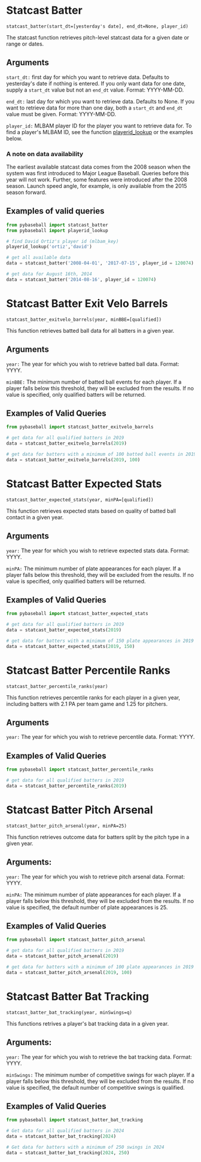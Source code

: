 # Statcast Batter
`statcast_batter(start_dt=[yesterday's date], end_dt=None, player_id)`

The statcast function retrieves pitch-level statcast data for a given date or range or dates. 

## Arguments
`start_dt:` first day for which you want to retrieve data. Defaults to yesterday's date if nothing is entered. If you only want data for one date, supply a `start_dt` value but not an `end_dt` value. Format: YYYY-MM-DD. 

`end_dt:` last day for which you want to retrieve data. Defaults to None. If you want to retrieve data for more than one day, both a `start_dt` and `end_dt` value must be given. Format: YYYY-MM-DD. 

`player_id:` MLBAM player ID for the player you want to retrieve data for. To find a player's MLBAM ID, see the function [playerid_lookup](http://github.com/jldbc/pybaseball/docs/playerid_lookup.md) or the examples below. 

### A note on data availability 
The earliest available statcast data comes from the 2008 season when the system was first introduced to Major League Baseball. Queries before this year will not work. Further, some features were introduced after the 2008 season. Launch speed angle, for example, is only available from the 2015 season forward. 

## Examples of valid queries

```python
from pybaseball import statcast_batter
from pybaseball import playerid_lookup

# find David Ortiz's player id (mlbam_key)
playerid_lookup('ortiz','david')

# get all available data
data = statcast_batter('2008-04-01', '2017-07-15', player_id = 120074)

# get data for August 16th, 2014
data = statcast_batter('2014-08-16', player_id = 120074)

```
# Statcast Batter Exit Velo Barrels
`statcast_batter_exitvelo_barrels(year, minBBE=[qualified])`

This function retrieves batted ball data for all batters in a given year. 

## Arguments
`year:` The year for which you wish to retrieve batted ball data. Format: YYYY.

`minBBE:` The minimum number of batted ball events for each player. If a player falls below this threshold, they will be excluded from the results. If no value is specified, only qualified batters will be returned.

## Examples of Valid Queries
```python
from pybaseball import statcast_batter_exitvelo_barrels

# get data for all qualified batters in 2019
data = statcast_batter_exitvelo_barrels(2019)

# get data for batters with a minimum of 100 batted ball events in 2019
data = statcast_batter_exitvelo_barrels(2019, 100)
```
# Statcast Batter Expected Stats
`statcast_batter_expected_stats(year, minPA=[qualified])`

This function retrieves expected stats based on quality of batted ball contact in a given year.

## Arguments
`year:` The year for which you wish to retrieve expected stats data. Format: YYYY.

`minPA:` The minimum number of plate appearances for each player. If a player falls below this threshold, they will be excluded from the results. If no value is specified, only qualified batters will be returned.

## Examples of Valid Queries
```python
from pybaseball import statcast_batter_expected_stats

# get data for all qualified batters in 2019
data = statcast_batter_expected_stats(2019)

# get data for batters with a minimum of 150 plate appearances in 2019
data = statcast_batter_expected_stats(2019, 150)
```
# Statcast Batter Percentile Ranks
`statcast_batter_percentile_ranks(year)`

This function retrieves percentile ranks for each player in a given year, including batters with 2.1 PA per team game and 1.25 for pitchers.

## Arguments
`year:` The year for which you wish to retrieve percentile data. Format: YYYY.

## Examples of Valid Queries
```python
from pybaseball import statcast_batter_percentile_ranks

# get data for all qualified batters in 2019
data = statcast_batter_percentile_ranks(2019)
```
# Statcast Batter Pitch Arsenal
`statcast_batter_pitch_arsenal(year, minPA=25)`

This function retrieves outcome data for batters split by the pitch type in a given year.

## Arguments:
`year:` The year for which you wish to retrieve pitch arsenal data. Format: YYYY.

`minPA:` The minimum number of plate appearances for each player. If a player falls below this threshold, they will be excluded from the results. If no value is specified, the default number of plate appearances is 25.

## Examples of Valid Queries
```python
from pybaseball import statcast_batter_pitch_arsenal

# get data for all qualified batters in 2019
data = statcast_batter_pitch_arsenal(2019)

# get data for batters with a minimum of 100 plate appearances in 2019
data = statcast_batter_pitch_arsenal(2019, 100)

```
# Statcast Batter Bat Tracking
`statcast_batter_bat_tracking(year, minSwings=q)`

This functions retrives a player\'s bat tracking data in a given year.

## Arguments:
`year:` The year for which you wish to retrieve the bat tracking data. Format: YYYY.

`minSwings:` The minimum number of competitive swings for wach player. If a player falls below this threshold, they will be excluded from the results. If no value is specified, the default number of competitive swings is qualified.

## Examples of Valid Queries
```python
from pybaseball import statcast_batter_bat_tracking

# Get data for all qualified batters in 2024
data = statcast_batter_bat_tracking(2024)

# Get data for batters with a minimum of 250 swings in 2024
data = statcast_batter_bat_tracking(2024, 250)
```
